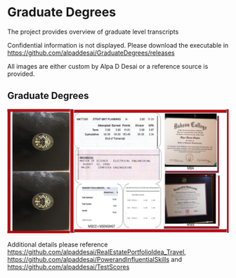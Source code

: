 # Graduate Degrees

The project provides overview of graduate level transcripts

Confidential information is not displayed. Please download the executable in https://github.com/alpaddesai/GraduateDegrees/releases

All images are either custom by Alpa D Desai or a reference source is provided.

## Graduate Degrees
![image](GraduateDegrees.jpg)

Additional details please reference https://github.com/alpaddesai/RealEstatePortfolioIdea_Travel, https://github.com/alpaddesai/PowerandInfluentialSkills and https://github.com/alpaddesai/TestScores
